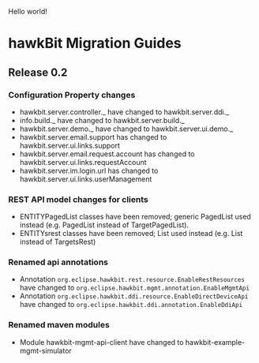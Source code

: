 Hello world!
# hawkBit Migration Guides
## Release 0.2
### Configuration Property changes
- hawkbit.server.controller._ have changed to hawkbit.server.ddi._
- info.build._ have changed to hawkbit.server.build._
- hawkbit.server.demo._ have changed to hawkbit.server.ui.demo._
- hawkbit.server.email.support has changed to hawkbit.server.ui.links.support
- hawkbit.server.email.request.account has changed to hawkbit.server.ui.links.requestAccount
- hawkbit.server.im.login.url has changed to hawkbit.server.ui.links.userManagement

### REST API model changes for clients
- ENTITYPagedList classes have been removed; generic PagedList used instead (e.g. PagedList<TargetRest> instead of TargetPagedList).
- ENTITYsrest classes have been removed; List<ENTITYrest> used instead (e.g. List<TargetRest> instead of TargetsRest)

### Renamed api annotations
- Annotation `org.eclipse.hawkbit.rest.resource.EnableRestResources` have changed to `org.eclipse.hawkbit.mgmt.annotation.EnableMgmtApi`
- Annotation `org.eclipse.hawkbit.ddi.resource.EnableDirectDeviceApi` have changed to `org.eclipse.hawkbit.ddi.annotation.EnableDdiApi`

### Renamed maven modules
- Module hawkbit-mgmt-api-client have changed to hawkbit-example-mgmt-simulator
